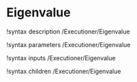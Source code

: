 # Eigenvalue

!syntax description /Executioner/Eigenvalue

!syntax parameters /Executioner/Eigenvalue

!syntax inputs /Executioner/Eigenvalue

!syntax children /Executioner/Eigenvalue
